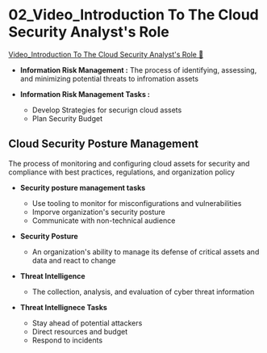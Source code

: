 # 02_Video_Introduction To The Cloud Security Analyst's Role

[Video_Introduction To The Cloud Security Analyst's Role &#128279;](https://www.coursera.org/learn/introduction-to-security-principles-in-cloud-computing/lecture/UOIOr/introduction-to-the-cloud-security-analysts-role)

- **Information Risk Management :** The process of identifying, assessing, and minimizing potential threats to infromation assets

- **Information Risk Management Tasks :**
  - Develop Strategies for securign cloud assets
  - Plan Security Budget

## Cloud Security Posture Management

The process of monitoring and configuring cloud assets for security and compliance with best practices, regulations, and organization policy

- **Security posture management tasks**

  - Use tooling to monitor for misconfigurations and vulnerabilities
  - Imporve organization's security posture
  - Communicate with non-technical audience

- **Security Posture**
  - An organization's ability to manage its defense of critical assets and data and react to change
- **Threat Intelligence**
  - The collection, analysis, and evaluation of cyber threat information
- **Threat Intellignece Tasks**
  - Stay ahead of potential attackers
  - Direct resources and budget
  - Respond to incidents
